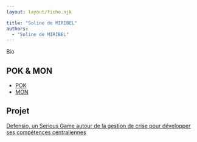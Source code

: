 ```yaml
---
layout: layout/fiche.njk

title: "Soline de MIRIBEL"
authors:
  - "Soline de MIRIBEL"
---
```


Bio

## POK & MON

- [POK](./pok)
- [MON](./mon)

## Projet

[Defensio, un Serious Game autour de la gestion de crise pour développer ses compétences centraliennes](../../../projets/2023-2024/Defensio)